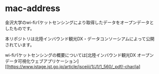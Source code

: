 # mac-address
金沢大学のwi-fiパケットセンシングにより取得したデータをオープンデータとしたものです。

本リポジトリは北陸インバウンド観光DX・データコンソーシアムによって公開されています。

wi-fiパケットセンシングの概要については[北陸インバウンド観光DX オープンデータ可視化ウェブアプリケーション][[https://www.jstage.jst.go.jp/article/jsceiii/1/J1/1_560/_pdf/-char/ja]
